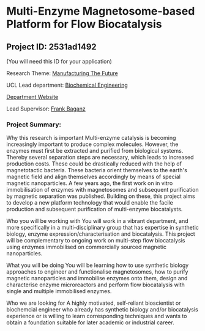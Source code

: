 # Multi-Enzyme Magnetosome-based Platform for Flow Biocatalysis

## Project ID: **2531ad1492**
(You will need this ID for your application)

Research Theme: [Manufacturing The Future](../themes/manufacturing-the-future.md)

UCL Lead department: [Biochemical Engineering](../departments/biochemical-engineering.md)

[Department Website](https://www.ucl.ac.uk/biochemical-engineering)

Lead Supervisor: [Frank Baganz](https://profiles.ucl.ac.uk/9020)

### Project Summary:

Why this research is important
Multi-enzyme catalysis is becoming increasingly important to produce complex molecules. However, the enzymes must first be extracted and purified from biological systems. Thereby several separation steps are necessary, which leads to increased production costs. These could be drastically reduced with the help of magnetotactic bacteria. These bacteria orient themselves to the earth's magnetic field and align themselves accordingly by means of special magnetic nanoparticles. A few years ago, the first work on in vitro immobilisation of enzymes with magnetosomes and subsequent purification by magnetic separation was published. Building on these, this project aims to develop a new platform technology that would enable the facile production and subsequent purification of multi-enzyme biocatalysts.

Who you will be working with
You will work in a vibrant department, and more specifically in a multi-disciplinary group that has expertise in synthetic biology, enzyme expression/characterisation and biocatalysis.  This project will be complementary to ongoing work on multi-step flow biocatalysis using enzymes immobilised on commercially sourced magnetic nanoparticles. 

What you will be doing
You will be learning how to use synthetic biology approaches to engineer and functionalise magnetosomes, how to purify magnetic nanoparticles and immobilise enzymes onto them, design and characterise enzyme microreactors and perform flow biocatalysis with single and multiple immobilised enzymes.  

Who we are looking for
A highly motivated, self-reliant bioscientist or biochemcial engineer who already has synthetic biology and/or biocatalysis experience or is willing to learn corresponding techniques and wants to obtain a foundation suitable for later academic or industrial career.
